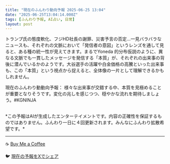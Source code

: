 ```yaml
---
title: "現在のふんわり動向予報 2025-06-25 13:04"
date: "2025-06-25T13:04:14.000Z"
tags: [ふんわり予報, AI占い, 日常]
layout: post
---
```


トランプ氏の態度軟化、フジHD社長の謝罪、災害予言の否定…一見バラバラなニュースも、それぞれの文脈において「発信者の意図」というレンズを通して見ると、ある種の統一性が見えてきます。まるでYoneda 的分布仮説のように、異なる文脈でも一貫したメッセージを発信する「本質」が、それぞれの出来事の背後に潜んでいるかのようです。大谷選手の活躍や白金価格の高騰といった出来事も、この「本質」という視点から捉えると、全体像の一片として理解できるかもしれません。


現在のふんわり動動向予報：
様々な出来事が交錯する中、本質を見極めることが重要となりそうです。変化の兆しを感じつつ、穏やかな流れを期待しましょう。#KGNINJA

<br>
*この予報はAIが生成したエンターテイメントです。内容の正確性を保証するものではありません。ふんわり一日に４回更新されます。みんなにふんわり拡散希望です。*

---
☕️ [Buy Me a Coffee](https://www.buymeacoffee.com/kgninja)

🐦 [現在の予報をXでシェア](https://twitter.com/intent/tweet?text=%E7%8F%BE%E5%9C%A8%E3%81%AE%E3%81%B5%E3%82%93%E3%82%8F%E3%82%8A%E4%BA%88%E5%A0%B1%3A%20%E3%80%8C%E3%83%88%E3%83%A9%E3%83%B3%E3%83%97%E6%B0%8F%E3%81%AE%E6%85%8B%E5%BA%A6%E8%BB%9F%E5%8C%96%E3%80%81%E3%83%95%E3%82%B8HD%E7%A4%BE%E9%95%B7%E3%81%AE%E8%AC%9D%E7%BD%AA%E3%80%81%E7%81%BD%E5%AE%B3%E4%BA%88%E8%A8%80%E3%81%AE%E5%90%A6%E5%AE%9A%E2%80%A6%E4%B8%80%E8%A6%8B%E3%83%90%E3%83%A9%E3%83%90%E3%83%A9%E3%81%AA%E3%83%8B%E3%83%A5%E3%83%BC%E3%82%B9%E3%82%82%E3%80%81%E3%81%9D%E3%82%8C%E3%81%9E%E3%82%8C%E3%81%AE%E6%96%87%E8%84%88%E3%81%AB%E3%81%8A%E3%81%84%E3%81%A6%E3%80%8C%E7%99%BA%E4%BF%A1%E8%80%85%E3%81%AE%E6%84%8F%E5%9B%B3%E3%80%8D%E3%81%A8%E3%81%84%E3%81%86%E3%83%AC%E3%83%B3%E3%82%BA%E3%82%92%E9%80%9A%E3%81%97%E3%81%A6%E8%A6%8B%E3%82%8B%E3%81%A8%E3%80%81%E3%81%82%E3%82%8B%E7%A8%AE%E3%81%AE%E7%B5%B1%E4%B8%80%E6%80%A7%E3%81%8C%E8%A6%8B%E3%81%88%E3%81%A6%E3%81%8D%E3%81%BE%E3%81%99%E3%80%82%E3%80%8D%23KGNINJA%20%E7%B6%9A%E3%81%8D%E3%81%AF%E3%83%96%E3%83%AD%E3%82%B0%E3%81%A7%EF%BC%81%F0%9F%91%87&url=https%3A%2F%2Fkg-ninja.github.io%2FFunwariyoso%2F)
